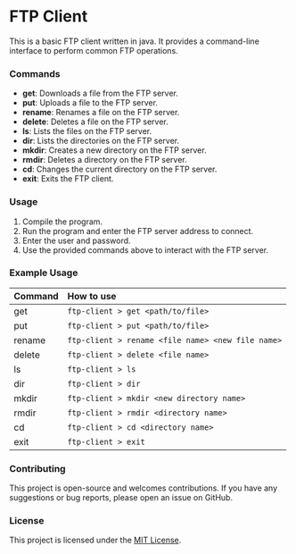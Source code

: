 # FTP Client

This is a basic FTP client written in java. It provides a command-line interface to perform common FTP operations.

### Commands

- **get**: Downloads a file from the FTP server.
- **put**: Uploads a file to the FTP server.
- **rename**: Renames a file on the FTP server.
- **delete**: Deletes a file on the FTP server.
- **ls**: Lists the files on the FTP server.
- **dir**: Lists the directories on the FTP server.
- **mkdir**: Creates a new directory on the FTP server.
- **rmdir**: Deletes a directory on the FTP server.
- **cd**: Changes the current directory on the FTP server.
- **exit**: Exits the FTP client.

### Usage

1. Compile the program.
2. Run the program and enter the FTP server address to connect.
3. Enter the user and password.
4. Use the provided commands above to interact with the FTP server.

### Example Usage

| Command | How to use                                            |
|:--------|:------------------------------------------------------|
| get     | ```ftp-client > get <path/to/file>```                 |
| put     | ```ftp-client > put <path/to/file>```                 |
| rename  | ```ftp-client > rename <file name> <new file name>``` |
| delete  | ```ftp-client > delete <file name>```                 |
| ls      | ```ftp-client > ls```                                 |
| dir     | ```ftp-client > dir ```                               |
| mkdir   | ```ftp-client > mkdir <new directory name>```         |
| rmdir   | ```ftp-client > rmdir <directory name>```             |
| cd      | ```ftp-client > cd <directory name>```                |
| exit    | ```ftp-client > exit```                               |

### Contributing
This project is open-source and welcomes contributions. If you have any suggestions or bug reports, please open an issue on GitHub.

### License

This project is licensed under the [MIT License](https://opensource.org/licenses/MIT).